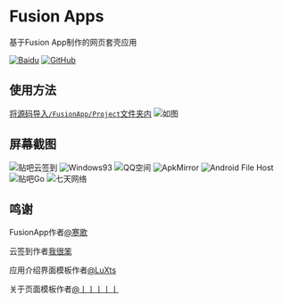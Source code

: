 # Fusion Apps
基于Fusion App制作的网页套壳应用

<a href="https://pan.baidu.com/s/1xDsUzcT0pHj7_V5Kr8Pw4A"><img alt="Baidu" src="https://img.shields.io/badge/download-%e5%af%86%e7%a0%81%ef%bc%9alIlI-magenta.svg?label=%e4%b8%8b%e8%bd%bd&logo=baidu&style=for-the-badge"></a>
<a href="https://github.com/wherewhere/FusionApps/blob/master/LICENSE"><img alt="GitHub" src="https://img.shields.io/github/license/wherewhere/FusionApps.svg?label=License&style=for-the-badge"></a>

## 使用方法
[将源码导入`/FusionApp/Project`文件夹内](https://www.coolapk.com/feed/6170506?shareKey=OWJhM2I3Mjg2YzgyNWRhMjk3MGU~&shareUid=536381&shareFrom=com.coolapk.market_9.6)
![如图](http://image.coolapk.com/feed/2018/0415/536381_1523799927_6846@1080x2160.jpg.m.jpg)
## 屏幕截图
![贴吧云签到](http://image.coolapk.com/apk_image/2019/0930/23/1569582604216-180208-o_1dm1e20v4185d12ubk9p3041mb6s-uid-536381@1533x2560.png)
![Windows93](http://image.coolapk.com/apk_image/2019/1001/00/1569859433173-180217-o_1dm1eosh4e8lc2fce4sp7e3o1i-uid-536381@1533x2560.png)
![QQ空间](http://image.coolapk.com/apk_image/2019/1013/11/1570936953963-180352-o_1dn1i7po51lkh1qfg1rb44c7im3u-uid-536381@1084x1810.png)
![ApkMirror](http://image.coolapk.com/apk_image/2019/1013/11/1570937188669-180611-o_1dn1iesdu1ot5qoh6dnjfc12s3u-uid-536381@1084x1810.png)
![Android File Host](http://image.coolapk.com/apk_image/2019/1013/11/1570937245584-191595-o_1dn1ig9ikr2spg91d5m1ilua2fq-uid-536381@1084x1810.png)
![贴吧Go](http://image.coolapk.com/apk_image/2019/1013/11/1570937093357-180576-o_1dn1icjlk1qo5qu813101qph1d6812-uid-536381@1084x1810.png)
![七天网络](http://image.coolapk.com/apk_image/2019/1001/00/1569859462696-179798-o_1dm1etosk10c6lnvgq21aoek2gu-uid-536381@1533x2560.png)
## 鸣谢
FusionApp作者[@寒歌](http://www.coolapk.com/u/675594)

云签到作者[我很笨](http://www.coolapk.com/u/510022)

应用介绍界面模板作者[@LuXts](http://www.coolapk.com/u/1230938)

关于页面模板作者[@丨丨丨丨丨](http://www.coolapk.com/u/453544)
